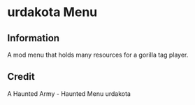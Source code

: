 # urdakota Menu
## Information
A mod menu that holds many resources for a gorilla tag player.
## Credit
A Haunted Army - Haunted Menu
urdakota
